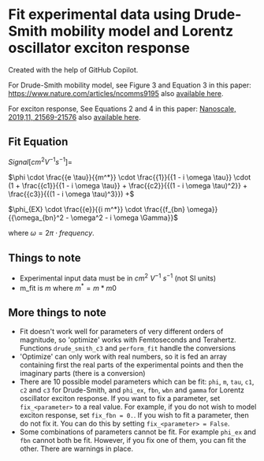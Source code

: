 # Fit experimental data using Drude-Smith mobility model and Lorentz oscillator exciton response
Created with the help of GitHub Copilot.


For Drude-Smith mobility model, see Figure 3 and Equation 3 in this paper: https://www.nature.com/articles/ncomms9195 also [available here](https://repository.tudelft.nl/islandora/object/uuid:f809d8dd-b180-4564-af78-17170851451a?collection=research).

For exciton response, See Equations 2 and 4 in this paper: [Nanoscale, 2019,11, 21569-21576](https://pubs.rsc.org/en/content/articlelanding/2019/nr/c9nr07927k) also [available here](https://repository.tudelft.nl/islandora/object/uuid:68d763e3-f3f2-40fd-ac0c-36b9749d321a?collection=research).


## Fit Equation
$Signal [cm^2 V^{-1} s^{-1}] =$

$\phi \cdot \frac{{e \tau}}{{m^*}} \cdot 
\frac{{1}}{{1 - i \omega \tau}} \cdot
(1 + \frac{{c1}}{{1 - i \omega \tau}} + \frac{{c2}}{{(1 - i \omega \tau)^2}} + \frac{{c3}}{{(1 - i \omega \tau)^3}}) +$

$\phi_{EX} \cdot \frac{{e}}{{i m^*}} \cdot
\frac{{f_{bn} \omega}}{{\omega_{bn}^2 - \omega^2 - i \omega \Gamma}}$

where $\omega = 2 \pi \cdot frequency$.

## Things to note
* Experimental input data must be in $cm^2$ $V^{-1}$ $s^{-1}$ (not SI units)
* m_fit is $m$ where $m^* = m * m0$


## More things to note
* Fit doesn't work well for parameters of very different orders of magnitude, so 'optimize' works with Femtoseconds and Terahertz. Functions `drude_smith_c3` and `perform_fit` handle the conversions
* 'Optimize' can only work with real numbers, so it is fed an array containing first the real parts of the experimental points and then the imaginary parts (there is a conversion)
* There are 10 possible model parameters which can be fit: `phi`, `m`, `tau`, `c1`, `c2` and `c3` for Drude-Smith, and `phi_ex`, `fbn`, `wbn` and `gamma` for Lorentz oscillator exciton response. If you want to fix a parameter, set `fix_<parameter>` to a real value. For example, if you do not wish to model exciton response, set `fix_fbn = 0.`. If you wish to fit a parameter, then do not fix it. You can do this by setting `fix_<parameter> = False`.
* Some combinations of parameters cannot be fit. For example `phi_ex` and `fbn` cannot both be fit. However, if you fix one of them, you can fit the other. There are warnings in place.
